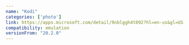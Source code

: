 ```yaml
---
name: "Kodi"
categories: ['photo']
link: https://apps.microsoft.com/detail/9nblggh4t892?hl=en-us&gl=US
compatibility: emulation
versionFrom: "20.2.0"
---
```


